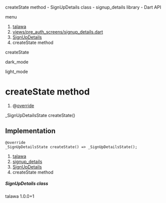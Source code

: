 




createState method - SignUpDetails class - signup\_details library - Dart API







menu

1. [talawa](../../index.html)
2. [views/pre\_auth\_screens/signup\_details.dart](../../file-___home_harshil_Desktop_open-source_palisadoes_talawa_lib_views_pre_auth_screens_signup_details/)
3. [SignUpDetails](../../file-___home_harshil_Desktop_open-source_palisadoes_talawa_lib_views_pre_auth_screens_signup_details/SignUpDetails-class.html)
4. createState method

createState


dark\_mode

light\_mode




# createState method


1. @[override](https://api.flutter.dev/flutter/dart-core/override-constant.html)

\_SignUpDetailsState
createState()

## Implementation

```
@override
_SignUpDetailsState createState() => _SignUpDetailsState();
```

 


1. [talawa](../../index.html)
2. [signup\_details](../../file-___home_harshil_Desktop_open-source_palisadoes_talawa_lib_views_pre_auth_screens_signup_details/)
3. [SignUpDetails](../../file-___home_harshil_Desktop_open-source_palisadoes_talawa_lib_views_pre_auth_screens_signup_details/SignUpDetails-class.html)
4. createState method

##### SignUpDetails class





talawa
1.0.0+1






